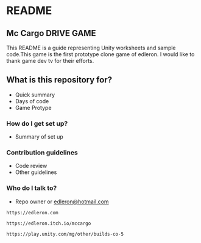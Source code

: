 # README

## Mc Cargo DRIVE GAME

This README is a guide representing Unity worksheets and sample code.This game is the first prototype clone game of edleron. I would like to thank game dev tv for their efforts.

## What is this repository for?

* Quick summary
* Days of code
* Game Protype

### How do I get set up?

* Summary of set up

### Contribution guidelines

* Code review
* Other guidelines

### Who do I talk to?

* Repo owner or edleron@hotmail.com

```
https://edleron.com
```

```
https://edleron.itch.io/mccargo
```

```
https://play.unity.com/mg/other/builds-co-5
```


